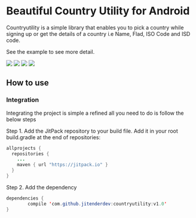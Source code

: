 
# Beautiful Country Utility for Android


Countryutility is a simple library that enables you to pick a country while signing up or get the details of a country i.e Name, Flad, ISO Code and ISD code.

See the example to see more detail.

![](https://raw.githubusercontent.com/jitenderdev/countryutility/master/screenshots/1.jpg)
![](https://raw.githubusercontent.com/jitenderdev/countryutility/master/screenshots/2.jpg)
![](https://raw.githubusercontent.com/jitenderdev/countryutility/master/screenshots/3.jpg)
![](https://raw.githubusercontent.com/jitenderdev/countryutility/master/screenshots/4.jpg)

## How to use

### Integration

Integrating the project is simple a refined all you need to do is follow the below steps

Step 1\. Add the JitPack repository to your build file. Add it in your root build.gradle at the end of repositories:

```java
allprojects {
  repositories {
    ...
    maven { url "https://jitpack.io" }
  }
}
```

Step 2\. Add the dependency

```java
dependencies {
        compile 'com.github.jitenderdev:countryutility:v1.0'
}
